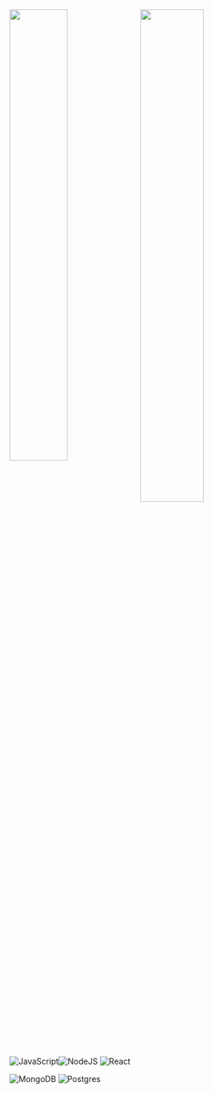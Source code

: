 <img align="left" width="45%" hight="40%" src="https://github-readme-stats.vercel.app/api?username=Sundardasps&show_icons=true&theme=radical" />
<img align="left"  width="47%" hight="40%" src="https://github-readme-stats.vercel.app/api/top-langs/?username=Sundardasps&layout=compact" />


![JavaScript](https://img.shields.io/badge/javascript-%23323330.svg?style=for-the-badge&logo=javascript&logoColor=%23F7DF1E)![NodeJS](https://img.shields.io/badge/node.js-6DA55F?style=for-the-badge&logo=node.js&logoColor=white) ![React](https://img.shields.io/badge/react-%2320232a.svg?style=for-the-badge&logo=react&logoColor=%2361DAFB)


![MongoDB](https://img.shields.io/badge/MongoDB-%234ea94b.svg?style=for-the-badge&logo=mongodb&logoColor=white) ![Postgres](https://img.shields.io/badge/postgres-%23316192.svg?style=for-the-badge&logo=postgresql&logoColor=white)




